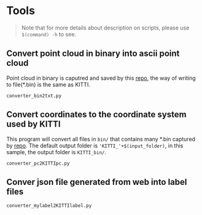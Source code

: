 # Tools

> Note that for more details about description on scripts, please use `$(command) -h` to see.

## Convert point cloud in binary into ascii point cloud

Point cloud in binary is caputred and saved by this [repo](https://github.com/Gltina/PMD_Camera), the way of writing to file(*.bin) is the same as KITTI.

 `converter_bin2txt.py`

## Convert coordinates to the coordinate system used by KITTI

This program will convert all files in `bin/` that contains many *.bin captured by [repo](https://github.com/Gltina/PMD_Camera). The default output folder is `'KITTI_'+$(input_folder)`, in this sample, the output folder is `KITTI_bin/`.

`converter_pc2KITTIpc.py`

## Conver json file generated from web into label files

`converter_mylabel2KITTIlabel.py`
